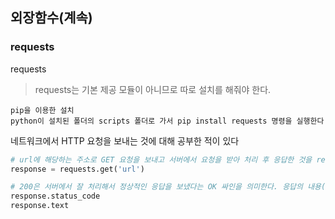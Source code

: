 ## 외장함수(계속)
### requests
requests
> requests는 기본 제공 모듈이 아니므로 따로 설치를 해줘야 한다.
```
pip을 이용한 설치
python이 설치된 폴더의 scripts 폴더로 가서 pip install requests 명령을 실행한다
```
네트워크에서 HTTP 요청을 보내는 것에 대해 공부한 적이 있다
```python
# url에 해당하는 주소로 GET 요청을 보내고 서버에서 요청을 받아 처리 후 응답한 것을 response에 저장한 것
response = requests.get('url')

# 200은 서버에서 잘 처리해서 정상적인 응답을 보냈다는 OK 싸인을 의미한다. 응답의 내용(text)은 HTML 코드
response.status_code
response.text
```

